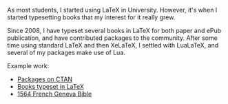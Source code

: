 As most students, I started using LaTeX in University.
However, it's when I started typesetting books that my interest for it really grew.

Since 2008, I have typeset several books in LaTeX for both paper and ePub publication, and have contributed packages to the community. After some time using standard LaTeX and then XeLaTeX, I settled with LuaLaTeX, and several of my packages make use of Lua.

Example work:

* [Packages on CTAN](https://www.ctan.org/author/pinson)
* [Books typeset in LaTeX](http://cc-translators.github.io)
* [1564 French Geneva Bible](https://github.com/raphink/geneve_1564)
